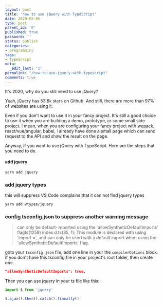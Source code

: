 ```yaml
---
layout: post
title: 'how to use jQuery with TypeScript'
date: 2020-08-06
type: post
parent_id: '0'
published: true
password: ''
status: publish
categories:
- programming
tags:
- TypeScript
meta:
  _edit_last: '1'
permalink: "/how-to-use-jquery-with-typescript"
comments: true
---
```


It's 2020, why do you still need to use jQuery?

Yeah, jQuery has 53.8k stars on Github. And still, there are more than 97% of websites are using it.

Even if you don't want to use it in your fancy project. It's still a good choice to use it when you are building a demo, prototype, or some small side project. I mean, when you are configuring your fancy project with wepack, react/vue/angular, babel, I already have done a small page which can send request to the API and show the result on the page.

Anyway, if you want to use jQuery with TypeScript. Here are the steps that you need to do.

#### add jquery

```bash
yarn add jquery
```

### add jquery types

this will suppress VS Code complains that it can not find jquery types

```bash
yarn add @types/jquery
```

### config tsconfig.json to suppress another warning message 

> can only be default-imported using the 'allowSyntheticDefaultImports' flagts(1259)
> index.d.ts(35, 1): This module is declared with using 'export =', and can only be used with a default import when using the 'allowSyntheticDefaultImports' flag.

goto your `tsconfig.json` file, add one line in your the `compilerOptions` block. if you don't have this tsconfig file in your project's root folder, then create one.

```json
"allowSyntheticDefaultImports": true,
```

Then you can use jquery in your ts file like this:

```javascript
import $ from 'jquery'

$.ajax().then().catch().finnally()
```
